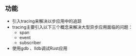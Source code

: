 ## 功能

- 引入tracing来解决以步应用中的追踪
- tracing主要引入以下三个概念来解决大型异步应用面临的问题：
    - span
    - event
    - subscriber
- 使用gdb 、lldb调试Rust应用